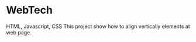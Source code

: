 WebTech
=======

HTML, Javascript, CSS
This project show how to align vertically elements at web page. 
